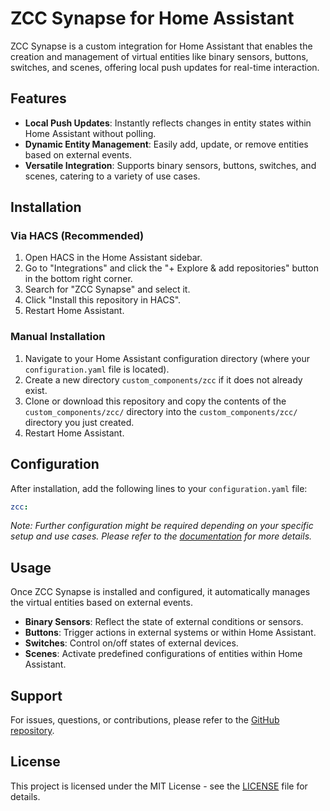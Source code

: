 # ZCC Synapse for Home Assistant

ZCC Synapse is a custom integration for Home Assistant that enables the creation and management of virtual entities like binary sensors, buttons, switches, and scenes, offering local push updates for real-time interaction.

## Features

- **Local Push Updates**: Instantly reflects changes in entity states within Home Assistant without polling.
- **Dynamic Entity Management**: Easily add, update, or remove entities based on external events.
- **Versatile Integration**: Supports binary sensors, buttons, switches, and scenes, catering to a variety of use cases.

## Installation

### Via HACS (Recommended)

1. Open HACS in the Home Assistant sidebar.
2. Go to "Integrations" and click the "+ Explore & add repositories" button in the bottom right corner.
3. Search for "ZCC Synapse" and select it.
4. Click "Install this repository in HACS".
5. Restart Home Assistant.

### Manual Installation

1. Navigate to your Home Assistant configuration directory (where your `configuration.yaml` file is located).
2. Create a new directory `custom_components/zcc` if it does not already exist.
3. Clone or download this repository and copy the contents of the `custom_components/zcc/` directory into the `custom_components/zcc/` directory you just created.
4. Restart Home Assistant.

## Configuration

After installation, add the following lines to your `configuration.yaml` file:

```yaml
zcc:
```

*Note: Further configuration might be required depending on your specific setup and use cases. Please refer to the [documentation](https://github.com/zoe-codez/zcc) for more details.*

## Usage

Once ZCC Synapse is installed and configured, it automatically manages the virtual entities based on external events.

- **Binary Sensors**: Reflect the state of external conditions or sensors.
- **Buttons**: Trigger actions in external systems or within Home Assistant.
- **Switches**: Control on/off states of external devices.
- **Scenes**: Activate predefined configurations of entities within Home Assistant.

## Support

For issues, questions, or contributions, please refer to the [GitHub repository](https://github.com/zoe-codez/zcc).

## License

This project is licensed under the MIT License - see the [LICENSE](LICENSE) file for details.

